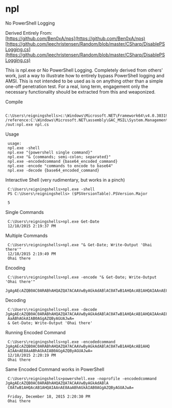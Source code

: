 # npl
No PowerShell Logging

Derived Entirely From: <br />
[https://github.com/Ben0xA/nps](https://github.com/Ben0xA/nps) <br />
[https://github.com/leechristensen/Random/blob/master/CSharp/DisablePSLogging.cs](https://github.com/leechristensen/Random/blob/master/CSharp/DisablePSLogging.cs)


This is npl.exe or No PowerShell Logging.  Completely derived from others' work, just a way to illustrate how to entirely bypass PowerShell logging and AMSI. This is not intended to be used as is on anything other than a simple one-off penetration test.  For a real, long term, engagement only the necessary functionality should be extracted from this and weaponized.

Compile
```
 C:\Users\reigningshells>c:\Windows\Microsoft.NET\Framework64\v4.0.30319\csc.exe /reference:C:\Windows\Microsoft.NET\assembly\GAC_MSIL\System.Management.Automation\v4.0_3.0.0.0__31bf3856ad364e35\system.management.automation.dll /out:npl.exe npl.cs
```

Usage
```C:\Users\reigningshells>npl.exe
 usage:
 npl.exe -shell
 npl.exe "{powershell single command}"
 npl.exe "& {commands; semi-colon; separated}"
 npl.exe -encodedcommand {base64_encoded_command}
 npl.exe -encode "commands to encode to base64"
 npl.exe -decode {base64_encoded_command}
```

Interactive Shell (very rudimentary, but works in a pinch)
```
 C:\Users\reigningshells>npl.exe -shell
 PS C:\Users\reigningshells> ($PSVersionTable).PSVersion.Major
 
 5
```

Single Commands
```
 C:\Users\reigningshells>npl.exe Get-Date
 12/18/2015 2:19:37 PM
```

Multiple Commands 
```
 C:\Users\reigningshells>npl.exe "& Get-Date; Write-Output 'Ohai there'"
 12/18/2015 2:19:49 PM
 Ohai there
```

Encoding
```
 C:\Users\reigningshells>npl.exe -encode "& Get-Date; Write-Output 'Ohai there'"
 JgAgAEcAZQB0AC0ARABhAHQAZQA7ACAAVwByAGkAdABlAC0ATwB1AHQAcAB1AHQAIAAnAE8AaABhAGkAIAB0AGgAZQByAGUAJwA=
```

Decoding
```
 C:\Users\reigningshells>npl.exe -decode JgAgAEcAZQB0AC0ARABhAHQAZQA7ACAAVwByAGkAdABlAC0ATwB1AHQAcAB1AHQAIAAnAE8
 AaABhAGkAIAB0AGgAZQByAGUAJwA=
 & Get-Date; Write-Output 'Ohai there'
```

Running Encoded Command
```
 C:\Users\reigningshells>npl.exe -encodedcommand JgAgAEcAZQB0AC0ARABhAHQAZQA7ACAAVwByAGkAdABlAC0ATwB1AHQAcAB1AHQ
 AIAAnAE8AaABhAGkAIAB0AGgAZQByAGUAJwA=
 12/18/2015 2:20:19 PM
 Ohai there
```

Same Encoded Command works in PowerShell
```
 C:\Users\reigningshells>powershell.exe -noprofile -encodedcommand JgAgAEcAZQB0AC0ARABhAHQAZQA7ACAAVwByAGkAdABlA
 C0ATwB1AHQAcAB1AHQAIAAnAE8AaABhAGkAIAB0AGgAZQByAGUAJwA=

 Friday, December 18, 2015 2:20:30 PM
 Ohai there
```
